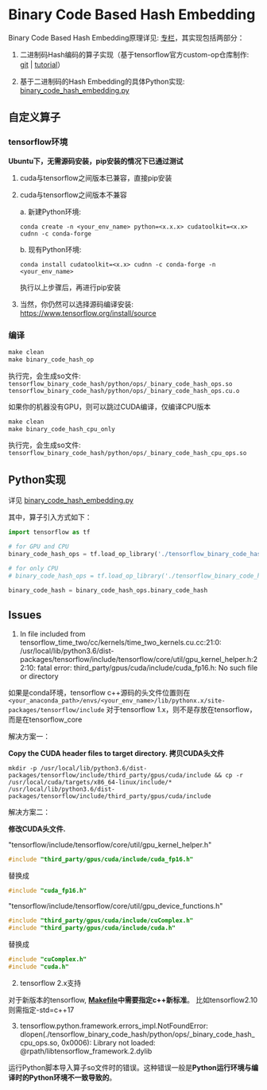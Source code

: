 # Binary Code Based Hash Embedding

Binary Code Based Hash Embedding原理详见: [专栏](https://zhuanlan.zhihu.com/p/670802301)，其实现包括两部分：

1. 二进制码Hash编码的算子实现（基于tensorflow官方custom-op仓库制作:  [git](https://github.com/tensorflow/custom-op) | [tutorial](https://www.tensorflow.org/guide/create_op)）

2. 基于二进制码的Hash Embedding的具体Python实现: [binary_code_hash_embedding.py](https://github.com/QunBB/DeepLearning/blob/main/embedding/binary_code_hash_embedding/binary_code_hash_embedding.py)

## 自定义算子

### tensorflow环境

**Ubuntu下，无需源码安装，pip安装的情况下已通过测试**

1. cuda与tensorflow之间版本已兼容，直接pip安装

2. cuda与tensorflow之间版本不兼容 

	a. 新建Python环境: 

	`conda create -n <your_env_name> python=<x.x.x> cudatoolkit=<x.x> cudnn -c conda-forge`

	b. 现有Python环境: 

	`conda install cudatoolkit=<x.x> cudnn -c conda-forge -n <your_env_name>`

	执行以上步骤后，再进行pip安装

3. 当然，你仍然可以选择源码编译安装: https://www.tensorflow.org/install/source

### 编译

```makefile
make clean
make binary_code_hash_op
```

执行完，会生成so文件: `tensorflow_binary_code_hash/python/ops/_binary_code_hash_ops.so`
`tensorflow_binary_code_hash/python/ops/_binary_code_hash_ops.cu.o`

如果你的机器没有GPU，则可以跳过CUDA编译，仅编译CPU版本

```makefile
make clean
make binary_code_hash_cpu_only
```

执行完，会生成so文件: `tensorflow_binary_code_hash/python/ops/_binary_code_hash_cpu_ops.so`

## Python实现

详见 [binary_code_hash_embedding.py](https://github.com/QunBB/DeepLearning/blob/main/embedding/binary_code_hash_embedding/binary_code_hash_embedding.py)

其中，算子引入方式如下：

```python
import tensorflow as tf

# for GPU and CPU
binary_code_hash_ops = tf.load_op_library('./tensorflow_binary_code_hash/python/ops/_binary_code_hash_ops.so')

# for only CPU
# binary_code_hash_ops = tf.load_op_library('./tensorflow_binary_code_hash/python/ops/_binary_code_hash_cpu_ops.so')

binary_code_hash = binary_code_hash_ops.binary_code_hash
```

## Issues

1. In file included from tensorflow_time_two/cc/kernels/time_two_kernels.cu.cc:21:0: /usr/local/lib/python3.6/dist-packages/tensorflow/include/tensorflow/core/util/gpu_kernel_helper.h:22:10: fatal error: third_party/gpus/cuda/include/cuda_fp16.h: No such file or directory

如果是conda环境，tensorflow c++源码的头文件位置则在 `<your_anaconda_path>/envs/<your_env_name>/lib/pythonx.x/site-packages/tensorflow/include`
对于tensorflow 1.x，则不是存放在tensorflow，而是在tensorflow_core

解决方案一：

**Copy the CUDA header files to target directory. 拷贝CUDA头文件**

```shell
mkdir -p /usr/local/lib/python3.6/dist-packages/tensorflow/include/third_party/gpus/cuda/include && cp -r /usr/local/cuda/targets/x86_64-linux/include/* /usr/local/lib/python3.6/dist-packages/tensorflow/include/third_party/gpus/cuda/include
```

解决方案二：

**修改CUDA头文件.**

"tensorflow/include/tensorflow/core/util/gpu_kernel_helper.h"

```c++
#include "third_party/gpus/cuda/include/cuda_fp16.h"
```

替换成

```c++
#include "cuda_fp16.h"
```

"tensorflow/include/tensorflow/core/util/gpu_device_functions.h"

```c++
#include "third_party/gpus/cuda/include/cuComplex.h"
#include "third_party/gpus/cuda/include/cuda.h"
```

替换成

```c++
#include "cuComplex.h"
#include "cuda.h"
```

2. tensorflow 2.x支持

对于新版本的tensorflow, **[Makefile](https://github.com/QunBB/DeepLearning/blob/main/embedding/binary_code_hash_embedding/Makefile#L14)中需要指定c++新标准**。 比如tensorflow2.10则需指定-std=c++17

3. tensorflow.python.framework.errors_impl.NotFoundError: dlopen(./tensorflow_binary_code_hash/python/ops/\_binary_code_hash_cpu_ops.so, 0x0006): Library not loaded: @rpath/libtensorflow_framework.2.dylib

运行Python脚本导入算子so文件时的错误。这种错误一般是**Python运行环境与编译时的Python环境不一致导致的**。